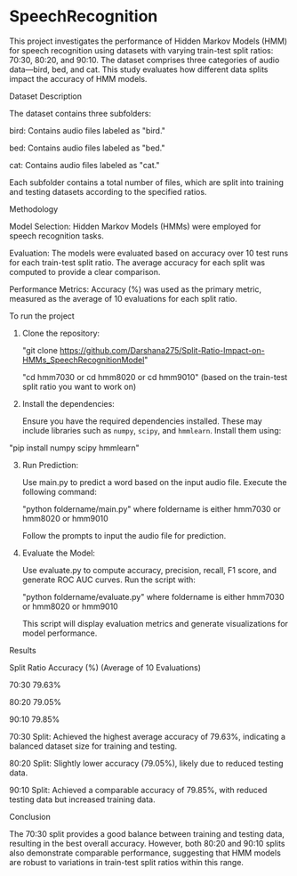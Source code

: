 # SpeechRecognition

This project investigates the performance of Hidden Markov Models (HMM) for speech recognition using datasets with varying train-test split ratios: 70:30, 80:20, and 90:10. The dataset comprises three categories of audio data—bird, bed, and cat. This study evaluates how different data splits impact the accuracy of HMM models.

Dataset Description

The dataset contains three subfolders:

bird: Contains audio files labeled as "bird."

bed: Contains audio files labeled as "bed."

cat: Contains audio files labeled as "cat."

Each subfolder contains a total number of files, which are split into training and testing datasets according to the specified ratios.

Methodology

Model Selection: Hidden Markov Models (HMMs) were employed for speech recognition tasks.

Evaluation: The models were evaluated based on accuracy over 10 test runs for each train-test split ratio. The average accuracy for each split was computed to provide a clear comparison.

Performance Metrics: Accuracy (%) was used as the primary metric, measured as the average of 10 evaluations for each split ratio.

To run the project

1. Clone the repository:
   
   "git clone https://github.com/Darshana275/Split-Ratio-Impact-on-HMMs_SpeechRecognitionModel"
   
   "cd hmm7030 or cd hmm8020 or cd hmm9010"  (based on the train-test split ratio you want to work on)
   
2. Install the dependencies:
   
   Ensure you have the required dependencies installed. These may include libraries such as `numpy`, `scipy`, and `hmmlearn`. Install them using:
   
  "pip install numpy scipy hmmlearn"

3. Run Prediction:
   
    Use main.py to predict a word based on the input audio file. Execute the following command:
   
    "python foldername/main.py"
    where foldername is either hmm7030 or hmm8020 or hmm9010
   
    Follow the prompts to input the audio file for prediction.

4. Evaluate the Model:
 
   Use evaluate.py to compute accuracy, precision, recall, F1 score, and generate ROC AUC curves. Run the script with:
   
   "python foldername/evaluate.py"
   where foldername is either hmm7030 or hmm8020 or hmm9010
   
   This script will display evaluation metrics and generate visualizations for model performance.

Results

Split Ratio      Accuracy (%) (Average of 10 Evaluations)

70:30                   79.63%

80:20                   79.05%

90:10                   79.85%

70:30 Split: Achieved the highest average accuracy of 79.63%, indicating a balanced dataset size for training and testing.

80:20 Split: Slightly lower accuracy (79.05%), likely due to reduced testing data.

90:10 Split: Achieved a comparable accuracy of 79.85%, with reduced testing data but increased training data.

Conclusion

The 70:30 split provides a good balance between training and testing data, resulting in the best overall accuracy. However, both 80:20 and 90:10 splits also demonstrate comparable performance, suggesting that HMM models are robust to variations in train-test split ratios within this range.
